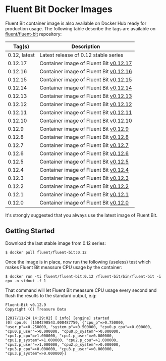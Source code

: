 # Fluent Bit Docker Images

Fluent Bit container image is also available on Docker Hub ready for production usage. The following table describe the tags are available on [fluent/fluent-bit](https://hub.docker.com/r/fluent/fluent-bit/) repository:

| Tag(s)       | Description                                                                          |
|--------------|--------------------------------------------------------------------------------------|
| 0.12, latest | Latest release of 0.12 stable series                                                 |
| 0.12.17      | Container image of Fluent Bit [v0.12.17](http://fluentbit.io/announcements/v0.12.17) |
| 0.12.16      | Container image of Fluent Bit [v0.12.16](http://fluentbit.io/announcements/v0.12.16) |
| 0.12.15      | Container image of Fluent Bit [v0.12.15](http://fluentbit.io/announcements/v0.12.15) |
| 0.12.14      | Container image of Fluent Bit [v0.12.14](http://fluentbit.io/announcements/v0.12.14) |
| 0.12.13      | Container image of Fluent Bit [v0.12.13](http://fluentbit.io/announcements/v0.12.13) |
| 0.12.12      | Container image of Fluent Bit [v0.12.12](http://fluentbit.io/announcements/v0.12.12) |
| 0.12.11      | Container image of Fluent Bit [v0.12.11](http://fluentbit.io/announcements/v0.12.11) |
| 0.12.10      | Container image of Fluent Bit [v0.12.10](http://fluentbit.io/announcements/v0.12.10) |
| 0.12.9       | Container image of Fluent Bit [v0.12.9](http://fluentbit.io/announcements/v0.12.9)   |
| 0.12.8       | Container image of Fluent Bit [v0.12.8](http://fluentbit.io/announcements/v0.12.8)   |
| 0.12.7       | Container image of Fluent Bit [v0.12.7](http://fluentbit.io/announcements/v0.12.7)   |
| 0.12.6       | Container image of Fluent Bit [v0.12.6](http://fluentbit.io/announcements/v0.12.6)   |
| 0.12.5       | Container image of Fluent Bit [v0.12.5](http://fluentbit.io/announcements/v0.12.5)   |
| 0.12.4       | Container image of Fluent Bit [v0.12.4](http://fluentbit.io/announcements/v0.12.4)   |
| 0.12.3       | Container image of Fluent Bit [v0.12.3](http://fluentbit.io/announcements/v0.12.3)   |
| 0.12.2       | Container image of Fluent Bit [v0.12.2](http://fluentbit.io/announcements/v0.12.2)   |
| 0.12.1       | Container image of Fluent Bit [v0.12.1](http://fluentbit.io/announcements/v0.12.1)   |
| 0.12.0       | Container image of Fluent Bit [v0.12.0](http://fluentbit.io/announcements/v0.12.0)   |

It's strongly suggested that you always use the latest image of Fluent Bit.

## Getting Started

Download the last stable image from 0.12 series:

```
$ docker pull fluent/fluent-bit:0.12
```

Once the image is in place, now run the following (useless) test which makes Fluent Bit meassure CPU usage by the container:

```
$ docker run -ti fluent/fluent-bit:0.12 /fluent-bit/bin/fluent-bit -i cpu -o stdout -f 1
```

That command will let Fluent Bit meassure CPU usage every second and flush the results to the standard output, e.g:


```
Fluent-Bit v0.12.9
Copyright (C) Treasure Data

[2017/11/24 14:29:02] [ info] [engine] started
[0] cpu.0: [1504290543.000487750, {"cpu_p"=>0.750000, "user_p"=>0.250000, "system_p"=>0.500000, "cpu0.p_cpu"=>0.000000, "cpu0.p_user"=>0.000000, "cpu0.p_system"=>0.000000, "cpu1.p_cpu"=>1.000000, "cpu1.p_user"=>0.000000, "cpu1.p_system"=>1.000000, "cpu2.p_cpu"=>1.000000, "cpu2.p_user"=>1.000000, "cpu2.p_system"=>0.000000, "cpu3.p_cpu"=>0.000000, "cpu3.p_user"=>0.000000, "cpu3.p_system"=>0.000000}]
```

